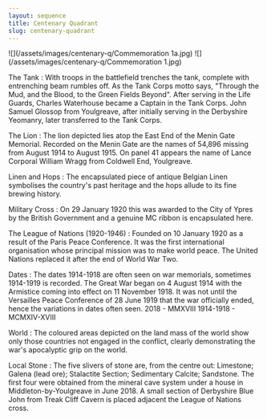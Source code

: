 ```yaml
---
layout: sequence
title: Centenary Quadrant
slug: centenary-quadrant
---
```


![](/assets/images/centenary-q/Commemoration 1a.jpg)
![](/assets/images/centenary-q/Commemoration 1.jpg)



The Tank
: With troops in the battlefield trenches the tank, complete with entrenching beam rumbles off. As the Tank Corps motto says, "Through the Mud, and the Blood, to the Green Fields Beyond". 
After serving in the Life Guards, Charles Waterhouse became a Captain in the Tank Corps. 
John Samuel Glossop from Youlgreave, after initially serving in the Derbyshire Yeomanry, later transferred to the Tank Corps.

The Lion
: The lion depicted lies atop the East End of the Menin Gate Memorial. Recorded on the Menin Gate are the names of 54,896 missing from August 1914 to August 1915. On panel 41 appears the name of Lance Corporal William Wragg from Coldwell End, Youlgreave.

Linen and Hops
: The encapsulated piece of antique Belgian Linen symbolises the country's past heritage and the hops allude to its fine brewing history.

Military Cross
: On 29 January 1920 this was awarded to the City of Ypres by the British Government and a genuine MC ribbon is encapsulated here.

The League of Nations (1920-1946)
: Founded on 10 January 1920 as a result of the Paris Peace Conference. It was the first international organisation whose principal mission was to make world peace. The United Nations replaced it after the end of World War Two.

Dates
: The dates 1914-1918 are often seen on war memorials, sometimes 1914-1919 is recorded. The Great War began on 4 August 1914 with the Armistice coming into effect on 11 November 1918. It was not until the Versailles Peace Conference of 28 June 1919 that the war officially ended, hence the variations in dates often seen.
2018 - MMXVIII
1914-1918 - MCMXIV-XVIII

World
: The coloured areas depicted on the land mass of the world show only those countries not engaged in the conflict, clearly demonstrating the war's apocalyptic grip on the world.

Local Stone
: The five slivers of stone are, from the centre out: Limestone; Galena (lead ore); Stalactite Section; Sedimentary Calcite; Sandstone.
The first four were obtained from the mineral cave system under a house in Middleton-by-Youlgreave in June 2018.
A small section of Derbyshire Blue John from Treak Cliff Cavern is placed adjacent the League of Nations cross.
